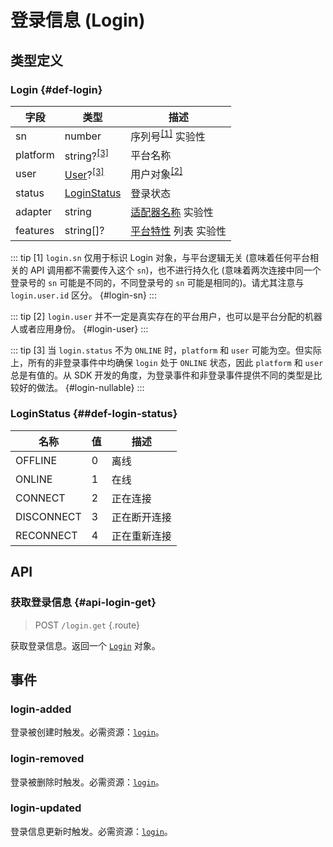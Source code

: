 # 登录信息 (Login)

## 类型定义

### Login {#def-login}

| 字段 | 类型 | 描述 |
| --- | --- | --- |
| sn | number | 序列号<sup>[[1]](#login-sn)</sup> <badge type="warning">实验性</badge> |
| platform | string?<sup>[[3]](#login-nullable)</sup> | 平台名称 |
| user | [User](./user.md)?<sup>[[3]](#login-nullable)</sup> | 用户对象<sup>[[2]](#login-user)</sup> |
| status | [LoginStatus](#def-login-status) | 登录状态 |
| adapter | string | [适配器名称](../advanced/internal.md#platform-vs-adapter) <badge type="warning">实验性</badge> |
| features | string[]? | [平台特性](../protocol/api.md#platform-features) 列表 <badge type="warning">实验性</badge> |

::: tip
[1] `login.sn` 仅用于标识 Login 对象，与平台逻辑无关 (意味着任何平台相关的 API 调用都不需要传入这个 `sn`)，也不进行持久化 (意味着两次连接中同一个登录号的 `sn` 可能是不同的，不同登录号的 `sn` 可能是相同的)。请尤其注意与 `login.user.id` 区分。 {#login-sn}
:::

::: tip
[2] `login.user` 并不一定是真实存在的平台用户，也可以是平台分配的机器人或者应用身份。 {#login-user}
:::

::: tip
[3] 当 `login.status` 不为 `ONLINE` 时，`platform` 和 `user` 可能为空。但实际上，所有的非登录事件中均确保 `login` 处于 `ONLINE` 状态，因此 `platform` 和 `user` 总是有值的。从 SDK 开发的角度，为登录事件和非登录事件提供不同的类型是比较好的做法。 {#login-nullable}
:::

### LoginStatus {##def-login-status}

| 名称 | 值 | 描述 |
| --- | --- | --- |
| OFFLINE | 0 | 离线 |
| ONLINE | 1 | 在线 |
| CONNECT | 2 | 正在连接 |
| DISCONNECT | 3 | 正在断开连接 |
| RECONNECT | 4 | 正在重新连接 |

## API

### 获取登录信息 {#api-login-get}

> <badge>POST</badge> `/login.get` {.route}

获取登录信息。返回一个 [`Login`](#def-login) 对象。

## 事件

### login-added

登录被创建时触发。必需资源：[`login`](#def-login)。

### login-removed

登录被删除时触发。必需资源：[`login`](#def-login)。

### login-updated

登录信息更新时触发。必需资源：[`login`](#def-login)。
